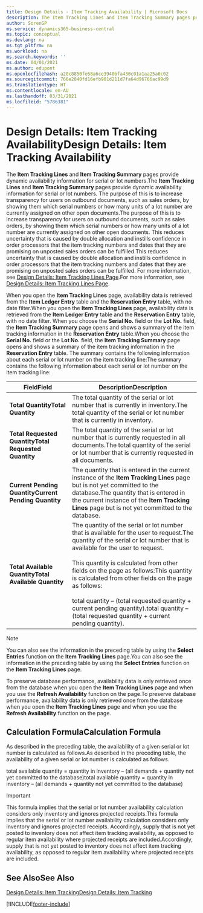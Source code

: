 ```yaml
---
title: Design Details - Item Tracking Availability | Microsoft Docs
description: The Item Tracking Lines and Item Tracking Summary pages provide dynamic availability information for serial or lot numbers. The purpose of this is to increase transparency for users on outbound documents, such as sales orders, by showing them which serial numbers or how many units of a lot number are currently assigned on other open documents.
author: SorenGP
ms.service: dynamics365-business-central
ms.topic: conceptual
ms.devlang: na
ms.tgt_pltfrm: na
ms.workload: na
ms.search.keywords: ''
ms.date: 04/01/2021
ms.author: edupont
ms.openlocfilehash: a20c8850fe68a6ce3940bfa430c01a1aa25a0c02
ms.sourcegitcommit: 766e2840fd16efb901d211d7fa64d96766ac99d9
ms.translationtype: HT
ms.contentlocale: en-AU
ms.lasthandoff: 03/31/2021
ms.locfileid: "5786381"
---
```

# <a name="design-details-item-tracking-availability"></a><span data-ttu-id="7a29c-104">Design Details: Item Tracking Availability</span><span class="sxs-lookup"><span data-stu-id="7a29c-104">Design Details: Item Tracking Availability</span></span>
<span data-ttu-id="7a29c-105">The **Item Tracking Lines** and **Item Tracking Summary** pages provide dynamic availability information for serial or lot numbers.</span><span class="sxs-lookup"><span data-stu-id="7a29c-105">The **Item Tracking Lines** and **Item Tracking Summary** pages provide dynamic availability information for serial or lot numbers.</span></span> <span data-ttu-id="7a29c-106">The purpose of this is to increase transparency for users on outbound documents, such as sales orders, by showing them which serial numbers or how many units of a lot number are currently assigned on other open documents.</span><span class="sxs-lookup"><span data-stu-id="7a29c-106">The purpose of this is to increase transparency for users on outbound documents, such as sales orders, by showing them which serial numbers or how many units of a lot number are currently assigned on other open documents.</span></span> <span data-ttu-id="7a29c-107">This reduces uncertainty that is caused by double allocation and instills confidence in order processors that the item tracking numbers and dates that they are promising on unposted sales orders can be fulfilled.</span><span class="sxs-lookup"><span data-stu-id="7a29c-107">This reduces uncertainty that is caused by double allocation and instills confidence in order processors that the item tracking numbers and dates that they are promising on unposted sales orders can be fulfilled.</span></span> <span data-ttu-id="7a29c-108">For more information, see [Design Details: Item Tracking Lines Page](design-details-item-tracking-lines-window.md).</span><span class="sxs-lookup"><span data-stu-id="7a29c-108">For more information, see [Design Details: Item Tracking Lines Page](design-details-item-tracking-lines-window.md).</span></span>  

 <span data-ttu-id="7a29c-109">When you open the **Item Tracking Lines** page, availability data is retrieved from the **Item Ledger Entry** table and the **Reservation Entry** table, with no date filter.</span><span class="sxs-lookup"><span data-stu-id="7a29c-109">When you open the **Item Tracking Lines** page, availability data is retrieved from the **Item Ledger Entry** table and the **Reservation Entry** table, with no date filter.</span></span> <span data-ttu-id="7a29c-110">When you choose the **Serial No.** field or the **Lot No.** field, the **Item Tracking Summary** page opens and shows a summary of the item tracking information in the **Reservation Entry** table.</span><span class="sxs-lookup"><span data-stu-id="7a29c-110">When you choose the **Serial No.** field or the **Lot No.** field, the **Item Tracking Summary** page opens and shows a summary of the item tracking information in the **Reservation Entry** table.</span></span> <span data-ttu-id="7a29c-111">The summary contains the following information about each serial or lot number on the item tracking line:</span><span class="sxs-lookup"><span data-stu-id="7a29c-111">The summary contains the following information about each serial or lot number on the item tracking line:</span></span>  

|<span data-ttu-id="7a29c-112">Field</span><span class="sxs-lookup"><span data-stu-id="7a29c-112">Field</span></span>|<span data-ttu-id="7a29c-113">Description</span><span class="sxs-lookup"><span data-stu-id="7a29c-113">Description</span></span>|  
|---------------------------------|---------------------------------------|  
|<span data-ttu-id="7a29c-114">**Total Quantity**</span><span class="sxs-lookup"><span data-stu-id="7a29c-114">**Total Quantity**</span></span>|<span data-ttu-id="7a29c-115">The total quantity of the serial or lot number that is currently in inventory.</span><span class="sxs-lookup"><span data-stu-id="7a29c-115">The total quantity of the serial or lot number that is currently in inventory.</span></span>|  
|<span data-ttu-id="7a29c-116">**Total Requested Quantity**</span><span class="sxs-lookup"><span data-stu-id="7a29c-116">**Total Requested Quantity**</span></span>|<span data-ttu-id="7a29c-117">The total quantity of the serial or lot number that is currently requested in all documents.</span><span class="sxs-lookup"><span data-stu-id="7a29c-117">The total quantity of the serial or lot number that is currently requested in all documents.</span></span>|  
|<span data-ttu-id="7a29c-118">**Current Pending Quantity**</span><span class="sxs-lookup"><span data-stu-id="7a29c-118">**Current Pending Quantity**</span></span>|<span data-ttu-id="7a29c-119">The quantity that is entered in the current instance of the **Item Tracking Lines** page but is not yet committed to the database.</span><span class="sxs-lookup"><span data-stu-id="7a29c-119">The quantity that is entered in the current instance of the **Item Tracking Lines** page but is not yet committed to the database.</span></span>|  
|<span data-ttu-id="7a29c-120">**Total Available Quantity**</span><span class="sxs-lookup"><span data-stu-id="7a29c-120">**Total Available Quantity**</span></span>|<span data-ttu-id="7a29c-121">The quantity of the serial or lot number that is available for the user to request.</span><span class="sxs-lookup"><span data-stu-id="7a29c-121">The quantity of the serial or lot number that is available for the user to request.</span></span><br /><br /> <span data-ttu-id="7a29c-122">This quantity is calculated from other fields on the page as follows:</span><span class="sxs-lookup"><span data-stu-id="7a29c-122">This quantity is calculated from other fields on the page as follows:</span></span><br /><br /> <span data-ttu-id="7a29c-123">total quantity – (total requested quantity + current pending quantity).</span><span class="sxs-lookup"><span data-stu-id="7a29c-123">total quantity – (total requested quantity + current pending quantity).</span></span>|  

> [!NOTE]  
>  <span data-ttu-id="7a29c-124">You can also see the information in the preceding table by using the **Select Entries** function on the **Item Tracking Lines** page.</span><span class="sxs-lookup"><span data-stu-id="7a29c-124">You can also see the information in the preceding table by using the **Select Entries** function on the **Item Tracking Lines** page.</span></span>  

 <span data-ttu-id="7a29c-125">To preserve database performance, availability data is only retrieved once from the database when you open the **Item Tracking Lines** page and when you use the **Refresh Availability** function on the page.</span><span class="sxs-lookup"><span data-stu-id="7a29c-125">To preserve database performance, availability data is only retrieved once from the database when you open the **Item Tracking Lines** page and when you use the **Refresh Availability** function on the page.</span></span>  

## <a name="calculation-formula"></a><span data-ttu-id="7a29c-126">Calculation Formula</span><span class="sxs-lookup"><span data-stu-id="7a29c-126">Calculation Formula</span></span>  
 <span data-ttu-id="7a29c-127">As described in the preceding table, the availability of a given serial or lot number is calculated as follows.</span><span class="sxs-lookup"><span data-stu-id="7a29c-127">As described in the preceding table, the availability of a given serial or lot number is calculated as follows.</span></span>  

 <span data-ttu-id="7a29c-128">total available quantity = quantity in inventory – (all demands + quantity not yet committed to the database)</span><span class="sxs-lookup"><span data-stu-id="7a29c-128">total available quantity = quantity in inventory – (all demands + quantity not yet committed to the database)</span></span>  

> [!IMPORTANT]  
>  <span data-ttu-id="7a29c-129">This formula implies that the serial or lot number availability calculation considers only inventory and ignores projected receipts.</span><span class="sxs-lookup"><span data-stu-id="7a29c-129">This formula implies that the serial or lot number availability calculation considers only inventory and ignores projected receipts.</span></span> <span data-ttu-id="7a29c-130">Accordingly, supply that is not yet posted to inventory does not affect item tracking availability, as opposed to regular item availability where projected receipts are included.</span><span class="sxs-lookup"><span data-stu-id="7a29c-130">Accordingly, supply that is not yet posted to inventory does not affect item tracking availability, as opposed to regular item availability where projected receipts are included.</span></span>  

## <a name="see-also"></a><span data-ttu-id="7a29c-131">See Also</span><span class="sxs-lookup"><span data-stu-id="7a29c-131">See Also</span></span>  
 [<span data-ttu-id="7a29c-132">Design Details: Item Tracking</span><span class="sxs-lookup"><span data-stu-id="7a29c-132">Design Details: Item Tracking</span></span>](design-details-item-tracking.md)


[!INCLUDE[footer-include](includes/footer-banner.md)]
